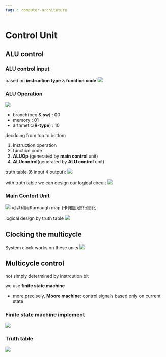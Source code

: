 ```yaml
---
tags : computer-architeture
---
```


# Control Unit
## ALU control

### ALU control input
based on **instruction type** & **function code**
![](https://i.imgur.com/6t1km4M.png)

### ALU Operation
![](https://i.imgur.com/HQqv8tQ.png)

* branch(beq & **sw**) : 00
* memory : 01
* arthmetic(**R-type**) : 10


decdoing from top to bottom
1. Instruction operation
2. function code
3. **ALUOp** (generated by **main control** unit)
4. **ALUcontrol**(generated by **ALU control** unit)

truth table (6 input 4 output):
![](https://i.imgur.com/iTpJJPd.png)

with truth table we can design our logical circuit
![](https://i.imgur.com/G9STPUR.png)


### Main Contorl Unit
![](https://i.imgur.com/6jUAs7h.png)
可以利用Karnaugh map (卡諾圖)進行簡化

logical design by truth table
![](https://i.imgur.com/jh9qHBZ.png)

## Clocking the multicycle
System clock works on these units
![](https://i.imgur.com/PsvPOi7.png)


## Multicycle control
not simply determined by instrcution bit

we use **finite state machine**
* more precisely, **Moore machine**: control signals based only on current state


### Finite state machine implement
![](https://i.imgur.com/er11elb.png)

### Truth table
![](https://i.imgur.com/6oedTAS.png)

